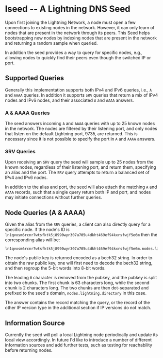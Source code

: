 # lseed -- A Lightning DNS Seed

Upon first joining the Lightning Network, a node must open a few connections to
existing nodes in the network.  However, it can only learn of nodes that are
present in the network through its peers.  This Seed helps bootstrapping new
nodes by indexing nodes that are present in the network and returning a random
sample when queried.

In addition the seed provides a way to query for specific nodes, e.g., allowing
nodes to quickly find their peers even though the switched IP or port.

## Supported Queries

Generally this implementation supports both IPv4 and IPv6 queries, i.e., `A`
and `AAAA` queries.  In addition it supports `SRV` queries that return a mix of
IPv4 nodes and IPv6 nodes, and their associated `A` and `AAAA` answers.

### A & AAAA Queries

The seed answers incoming `A` and `AAAA` queries with up to 25 known nodes in
the network.  The nodes are filtered by their listening port, and only nodes
that listen on the default Lightning port, 9735, are returned.  This is
necessary since it is not possible to specify the port in `A` and `AAAA`
answers.

### SRV Queries

Upon receiving an `SRV` query the seed will sample up to 25 nodes from the
known nodes, regardless of their listening port, and return them, specifying an
alias and the port.  The `SRV` query attempts to return a balanced set of IPv4
and IPv6 nodes.

In addition to the alias and port, the seed will also attach the matching `A`
and `AAAA` records, such that a single query return both IP and port, and nodes
may initiate connections without further queries.
 
## Node Queries (A & AAAA)

Given the alias from the `SRV` queries, a client can also directly query for a
specific node.  If the node's ID is
`ln1qvxsm6rcnr7wtsfktk5j8990wyr307u705u4dkht469ef94kxrsfwjf5e6m` then the
corresponding alias will be:

    ln1qvxsm6rcnr7wtsfktk5j8990wyr307u705u4dkht469ef94kxrsfwjf5e6m.nodes.lightning.directory`
	
The node's public key is returned encoded as a bech32 string. In order to
obtain the raw public key, one will first need to decode the bech32 string, and
then regroup the 5-bit words into 8-bit words.

The leading `0` character is removed from the pubkey, and the pubkey is split
into two chunks. The first chunk is 63 characters long, while the second chunk
is 2 characters long.  The two chunks are then dot-separated and prefixed to
the seed's domain, `nodes.lightning.directory` in this case.

The answer contains the record matching the query, or the record of the other
IP version type in the additional section if IP versions do not match. 

## Information Source

Currently the seed will poll a local Lightning node periodically and update its
local view accordingly.  In future I'd like to introduce a number of different
information sources and add further tests, such as testing for reachability
before returning nodes.
